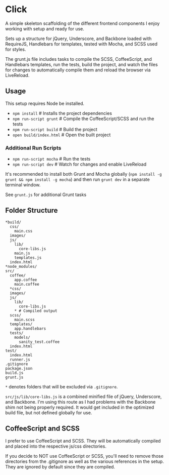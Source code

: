 # Click
A simple skeleton scaffolding of the different frontend components I enjoy
working with setup and ready for use.

Sets up a structure for jQuery, Underscore, and Backbone loaded with RequireJS,
Handlebars for templates, tested with Mocha, and SCSS used for styles.

The grunt.js file includes tasks to compile the SCSS, CoffeeScript, and
Handlebars templates, run the tests, build the project, and watch the files for
changes to automatically compile them and reload the browser via LiveReload.

## Usage
This setup requires Node be installed.

* `npm install` # Installs the project dependencies
* `npm run-script grunt` # Compile the CoffeeScript/SCSS and run the tests
* `npm run-script build` # Build the project
* `open build/index.html` # Open the built project

### Additional Run Scripts
* `npm run-script mocha` # Run the tests
* `npm run-script dev` # Watch for changes and enable LiveReload

It's recommended to install both Grunt and Mocha globally (`npm install -g grunt && npm install -g mocha`)
and then run `grunt dev` in a separate terminal window.

See `grunt.js` for additional Grunt tasks

## Folder Structure
    *build/
      css/
        main.css
      images/
      js/
        lib/
          core-libs.js
        main.js
        templates.js
      index.html
    *node_modules/
    src/
      coffee/
        app.coffee
        main.coffee
      *css/
      images/
      js/
        lib/
          core-libs.js
        * # Compiled output
      scss/
        main.scss
      templates/
        app.handlebars
      tests/
        models/
          sanity_test.coffee
      index.html
    test/
      index.html
      runner.js
    .gitignore
    package.json
    build.js
    grunt.js

`*` denotes folders that will be excluded via `.gitignore`.

`src/js/lib/core-libs.js` is a combined minified file of jQuery, Underscore, and Backbone. I'm using this route as I had problems with the Backbone shim not being properly required. It would get included in the optimized build file, but not defined globally for use.

## CoffeeScript and SCSS
I prefer to use CoffeeScript and SCSS. They will be automatically compiled and placed into the respective js/css directories.

If you decide to NOT use CoffeeScript or SCSS, you'll need to remove those directories from the .gitignore as well as the various references in the setup. They are ignored by default since they are compiled.
